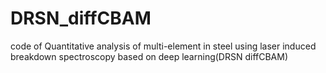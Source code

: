 # DRSN_diffCBAM
code of Quantitative analysis of multi-element in steel using laser induced breakdown spectroscopy based on deep learning(DRSN diffCBAM)
